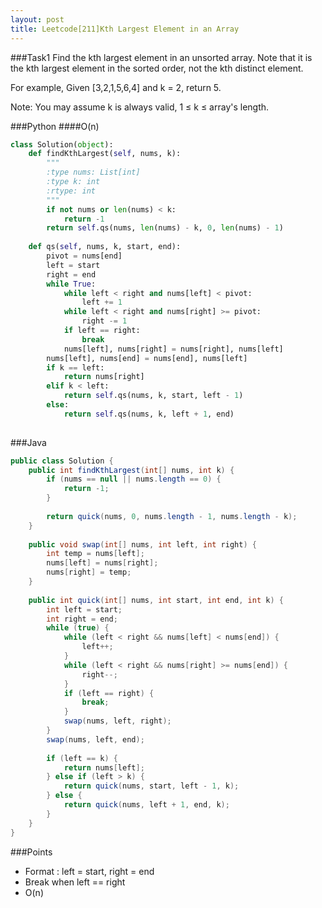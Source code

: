 ```yaml
---
layout: post
title: Leetcode[211]Kth Largest Element in an Array
---
```

###Task1
Find the kth largest element in an unsorted array. Note that it is the kth largest element in the sorted order, not the kth distinct element.

For example,
Given [3,2,1,5,6,4] and k = 2, return 5.

Note: 
You may assume k is always valid, 1 ≤ k ≤ array's length.

###Python
####O(n)
```python
class Solution(object):
    def findKthLargest(self, nums, k):
        """
        :type nums: List[int]
        :type k: int
        :rtype: int
        """
        if not nums or len(nums) < k:
            return -1
        return self.qs(nums, len(nums) - k, 0, len(nums) - 1)
    
    def qs(self, nums, k, start, end):
        pivot = nums[end]
        left = start
        right = end
        while True:
            while left < right and nums[left] < pivot:
                left += 1
            while left < right and nums[right] >= pivot:
                right -= 1
            if left == right:
                break
            nums[left], nums[right] = nums[right], nums[left]
        nums[left], nums[end] = nums[end], nums[left]
        if k == left:
            return nums[right]
        elif k < left:
            return self.qs(nums, k, start, left - 1)
        else:
            return self.qs(nums, k, left + 1, end)
        
```

###Java
```java
public class Solution {
    public int findKthLargest(int[] nums, int k) {
        if (nums == null || nums.length == 0) {
            return -1;
        }
        
        return quick(nums, 0, nums.length - 1, nums.length - k);
    }
    
    public void swap(int[] nums, int left, int right) {
        int temp = nums[left];
        nums[left] = nums[right];
        nums[right] = temp;
    }
    
    public int quick(int[] nums, int start, int end, int k) {
        int left = start;
        int right = end;
        while (true) {
            while (left < right && nums[left] < nums[end]) {
                left++;
            }
            while (left < right && nums[right] >= nums[end]) {
                right--;
            }
            if (left == right) {
                break;
            }
            swap(nums, left, right);
        }
        swap(nums, left, end);
        
        if (left == k) {
            return nums[left];
        } else if (left > k) {
            return quick(nums, start, left - 1, k);
        } else {
            return quick(nums, left + 1, end, k);
        }
    }
}
```

###Points
* Format : left = start, right = end
* Break when left == right
* O(n)